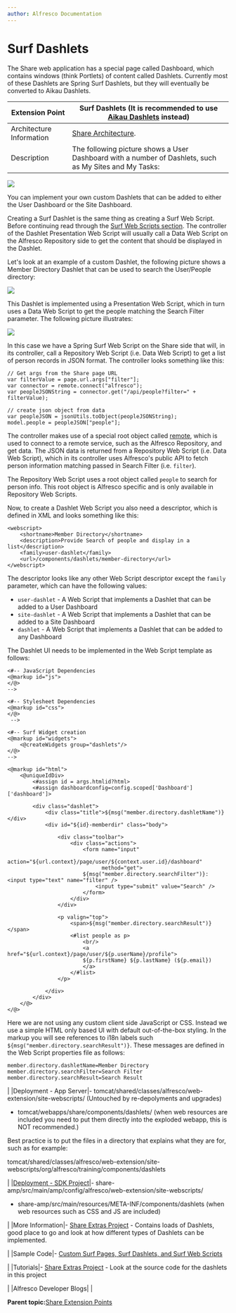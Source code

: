 ```yaml
---
author: Alfresco Documentation
---
```


# Surf Dashlets

The Share web application has a special page called Dashboard, which contains windows \(think Portlets\) of content called Dashlets. Currently most of these Dashlets are Spring Surf Dashlets, but they will eventually be converted to Aikau Dashlets.

|Extension Point|Surf Dashlets \(It is recommended to use [Aikau Dashlets](dev-extensions-share-aikau-dashlets.md) instead\)|
|---------------|-----------------------------------------------------------------------------------------------------------|
|Architecture Information|[Share Architecture](dev-extensions-share-architecture-extension-points.md).|
|Description|The following picture shows a User Dashboard with a number of Dashlets, such as My Sites and My Tasks:

 ![](../images/dev-extensions-share-user-dashboard-dashlets.png)

 You can implement your own custom Dashlets that can be added to either the User Dashboard or the Site Dashboard.

Creating a Surf Dashlet is the same thing as creating a Surf Web Script. Before continuing read through the [Surf Web Scripts section](dev-extensions-share-surf-web-scripts.md). The controller of the Dashlet Presentation Web Script will usually call a Data Web Script on the Alfresco Repository side to get the content that should be displayed in the Dashlet.

Let's look at an example of a custom Dashlet, the following picture shows a Member Directory Dashlet that can be used to search the User/People directory:

 ![](../images/dev-extensions-share-user-dashboard-member-dir-dashlet.png)

 This Dashlet is implemented using a Presentation Web Script, which in turn uses a Data Web Script to get the people matching the Search Filter parameter. The following picture illustrates:

![](../images/dev-extensions-share-web-scripts-presentation-and-data.png)

 In this case we have a Spring Surf Web Script on the Share side that will, in its controller, call a Repository Web Script \(i.e. Data Web Script\) to get a list of person records in JSON format. The controller looks something like this:

```
// Get args from the Share page URL
var filterValue = page.url.args["filter"];
var connector = remote.connect("alfresco");
var peopleJSONString = connector.get("/api/people?filter=" + filterValue);

// create json object from data
var peopleJSON = jsonUtils.toObject(peopleJSONString);
model.people = peopleJSON["people"];  
```

The controller makes use of a special root object called [remote](surf-connectors-endpoints.md), which is used to connect to a remote service, such as the Alfresco Repository, and get data. The JSON data is returned from a Repository Web Script \(i.e. Data Web Script\), which in its controller uses Alfresco's public API to fetch person information matching passed in Search Filter \(i.e. `filter`\).

The Repository Web Script uses a root object called `people` to search for person info. This root object is Alfresco specific and is only available in Repository Web Scripts.

Now, to create a Dashlet Web Script you also need a descriptor, which is defined in XML and looks something like this:

```
<webscript>
    <shortname>Member Directory</shortname>
    <description>Provide Search of people and display in a list</description>
    <family>user-dashlet</family>
    <url>/components/dashlets/member-directory</url>
</webscript>   
```

The descriptor looks like any other Web Script descriptor except the `family` parameter, which can have the following values:

-   `user-dashlet` - A Web Script that implements a Dashlet that can be added to a User Dashboard
-   `site-dashlet` - A Web Script that implements a Dashlet that can be added to a Site Dashboard
-   `dashlet` - A Web Script that implements a Dashlet that can be added to any Dashboard

The Dashlet UI needs to be implemented in the Web Script template as follows:

```
<#-- JavaScript Dependencies
<@markup id="js">
</@>
-->

<#-- Stylesheet Dependencies
<@markup id="css">
</@>
 -->

<#-- Surf Widget creation
<@markup id="widgets">
    <@createWidgets group="dashlets"/>
</@>
-->

<@markup id="html">
    <@uniqueIdDiv>
        <#assign id = args.htmlid?html>
        <#assign dashboardconfig=config.scoped['Dashboard']['dashboard']>

        <div class="dashlet">
            <div class="title">${msg("member.directory.dashletName")}</div>
            <div id="${id}-memberdir" class="body">

                <div class="toolbar">
                    <div class="actions">
                        <form name="input"
                              action="${url.context}/page/user/${context.user.id}/dashboard"
                              method="get">
                        ${msg("member.directory.searchFilter")}: <input type="text" name="filter" />
                            <input type="submit" value="Search" />
                        </form>
                    </div>
                </div>

                <p valign="top">
                    <span>${msg("member.directory.searchResult")}</span>
                    <#list people as p>
                        <br/>
                        <a href="${url.context}/page/user/${p.userName}/profile">
                        ${p.firstName} ${p.lastName} (${p.email})
                        </a>
                    </#list>
                </p>

            </div>
        </div>
    </@>
</@>   
```

Here we are not using any custom client side JavaScript or CSS. Instead we use a simple HTML only based UI with default out-of-the-box styling. In the markup you will see references to i18n labels such `${msg("member.directory.searchResult")}`. These messages are defined in the Web Script properties file as follows:

```
member.directory.dashletName=Member Directory
member.directory.searchFilter=Search Filter
member.directory.searchResult=Search Result   
```

|
|Deployment - App Server|-   tomcat/shared/classes/alfresco/web-extension/site-webscripts/ \(Untouched by re-depolyments and upgrades\)
-   tomcat/webapps/share/components/dashlets/ \(when web resources are included you need to put them directly into the exploded webapp, this is NOT recommended.\)

 Best practice is to put the files in a directory that explains what they are for, such as for example:

tomcat/shared/classes/alfresco/web-extension/site-webscripts/org/alfresco/training/components/dashlets

|
|[Deployment - SDK Project](../tasks/alfresco-sdk-tutorials-share-amp-archetype.md)|-   share-amp/src/main/amp/config/alfresco/web-extension/site-webscripts/
-   share-amp/src/main/resources/META-INF/components/dashlets \(when web resources such as CSS and JS are included\)

|
|More Information|-   [Share Extras Project](http://share-extras.github.io/) - Contains loads of Dashlets, good place to go and look at how different types of Dashlets can be implemented.

|
|Sample Code|-   [Custom Surf Pages, Surf Dashlets, and Surf Web Scripts](https://github.com/Alfresco/alfresco-sdk-samples/tree/alfresco-50/all-in-one/add-surf-dashlet-and-page-share)

|
|Tutorials|-   [Share Extras Project](http://share-extras.github.io/) - Look at the source code for the dashlets in this project

|
|Alfresco Developer Blogs| |

**Parent topic:**[Share Extension Points](../concepts/dev-extensions-share-extension-points-introduction.md)

